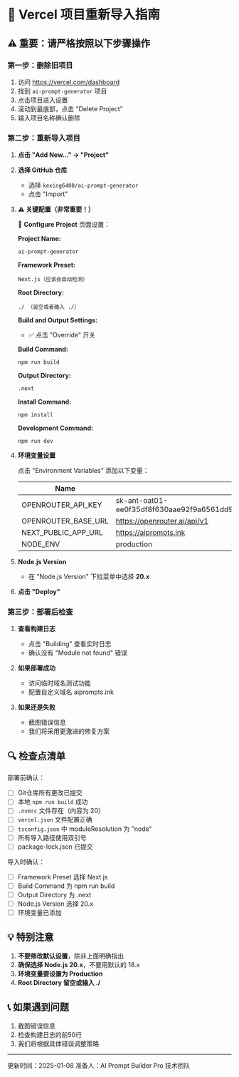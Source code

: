 # 🚀 Vercel 项目重新导入指南

## ⚠️ 重要：请严格按照以下步骤操作

### 第一步：删除旧项目
1. 访问 https://vercel.com/dashboard
2. 找到 `ai-prompt-generator` 项目
3. 点击项目进入设置
4. 滚动到最底部，点击 "Delete Project"
5. 输入项目名称确认删除

### 第二步：重新导入项目

1. **点击 "Add New..." → "Project"**

2. **选择 GitHub 仓库**
   - 选择 `kexing6400/ai-prompt-generator`
   - 点击 "Import"

3. **⚠️ 关键配置（非常重要！）**

   📌 **Configure Project** 页面设置：
   
   **Project Name:**
   ```
   ai-prompt-generator
   ```
   
   **Framework Preset:**
   ```
   Next.js（应该会自动检测）
   ```
   
   **Root Directory:**
   ```
   ./ （留空或者输入 ./）
   ```
   
   **Build and Output Settings:**
   - ✅ 点击 "Override" 开关
   
   **Build Command:**
   ```
   npm run build
   ```
   
   **Output Directory:**
   ```
   .next
   ```
   
   **Install Command:**
   ```
   npm install
   ```
   
   **Development Command:**
   ```
   npm run dev
   ```

4. **环境变量设置**
   
   点击 "Environment Variables" 添加以下变量：
   
   | Name | Value | Environment |
   |------|-------|-------------|
   | OPENROUTER_API_KEY | sk-ant-oat01-ee0f35df8f630aae92f9a6561dd9be32edfe84a1e5f0f6e4636923a0e7ad5aca | Production |
   | OPENROUTER_BASE_URL | https://openrouter.ai/api/v1 | Production |
   | NEXT_PUBLIC_APP_URL | https://aiprompts.ink | Production |
   | NODE_ENV | production | Production |

5. **Node.js Version**
   - 在 "Node.js Version" 下拉菜单中选择 **20.x**

6. **点击 "Deploy"**

### 第三步：部署后检查

1. **查看构建日志**
   - 点击 "Building" 查看实时日志
   - 确认没有 "Module not found" 错误

2. **如果部署成功**
   - 访问临时域名测试功能
   - 配置自定义域名 aiprompts.ink

3. **如果还是失败**
   - 截图错误信息
   - 我们将采用更激进的修复方案

## 🔍 检查点清单

部署前确认：
- [ ] Git仓库所有更改已提交
- [ ] 本地 `npm run build` 成功
- [ ] `.nvmrc` 文件存在（内容为 20）
- [ ] `vercel.json` 文件配置正确
- [ ] `tsconfig.json` 中 moduleResolution 为 "node"
- [ ] 所有导入路径使用双引号
- [ ] package-lock.json 已提交

导入时确认：
- [ ] Framework Preset 选择 Next.js
- [ ] Build Command 为 npm run build
- [ ] Output Directory 为 .next
- [ ] Node.js Version 选择 20.x
- [ ] 环境变量已添加

## 💡 特别注意

1. **不要修改默认设置**，除非上面明确指出
2. **确保选择 Node.js 20.x**，不要用默认的 18.x
3. **环境变量要设置为 Production**
4. **Root Directory 留空或输入 ./**

## 📞 如果遇到问题

1. 截图错误信息
2. 检查构建日志的前50行
3. 我们将根据具体错误调整策略

---
更新时间：2025-01-08
准备人：AI Prompt Builder Pro 技术团队